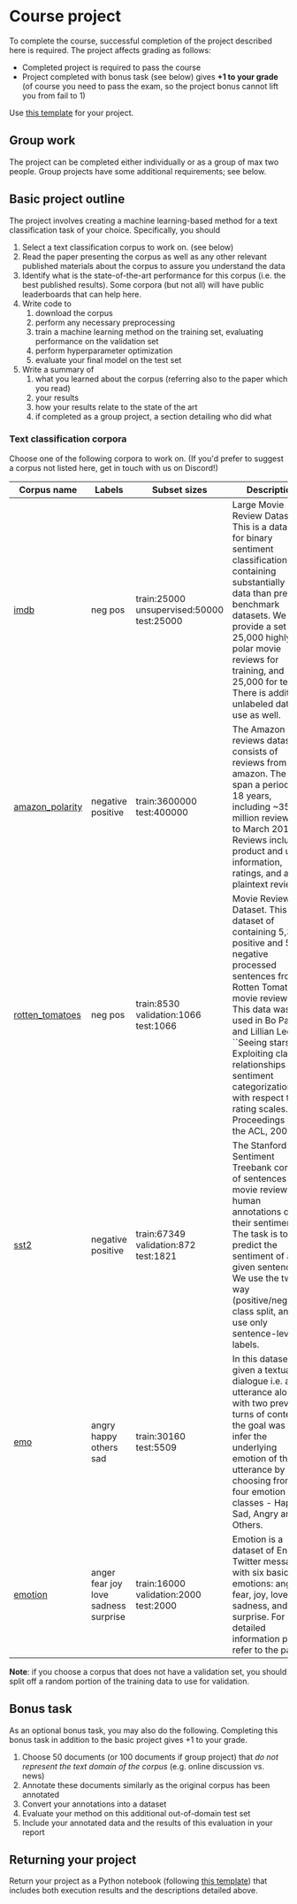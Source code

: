 # Course project

To complete the course, successful completion of the project described here is required. The project affects grading as follows:

* Completed project is required to pass the course
* Project completed with bonus task (see below) gives **+1 to your grade** (of course you need to pass the exam, so the project bonus cannot lift you from fail to 1)

Use [this template](https://github.com/TurkuNLP/intro-to-nlp/blob/master/course_project_2023_template.ipynb) for your project.

## Group work

The project can be completed either individually or as a group of max two people. Group projects have some additional requirements; see below.

## Basic project outline

The project involves creating a machine learning-based method for a text classification task of your choice. Specifically, you should

1. Select a text classification corpus to work on. (see below)
2. Read the paper presenting the corpus as well as any other relevant published materials about the corpus to assure you understand the data
3. Identify what is the state-of-the-art performance for this corpus (i.e. the best published results). Some corpora (but not all) will have public leaderboards that can help here.
4. Write code to
    1. download the corpus
    2. perform any necessary preprocessing
    3. train a machine learning method on the training set, evaluating performance on the validation set
    4. perform hyperparameter optimization
    5. evaluate your final model on the test set
5. Write a summary of
    1. what you learned about the corpus (referring also to the paper which you read)
    2. your results
    3. how your results relate to the state of the art
    4. if completed as a group project, a section detailing who did what

### Text classification corpora

Choose one of the following corpora to work on. (If you'd prefer to suggest a corpus not listed here, get in touch with us on Discord!)

| Corpus name | Labels | Subset sizes  | Description |
| ------------- | ------ | ------------- | ----------- |
| [imdb](https://huggingface.co/datasets/imdb) | neg pos | train:25000 unsupervised:50000 test:25000 | Large Movie Review Dataset. This is a dataset for binary sentiment classification containing substantially more data than previous benchmark datasets. We provide a set of 25,000 highly polar movie reviews for training, and 25,000 for testing. There is additional unlabeled data for use as well. |
| [amazon_polarity](https://huggingface.co/datasets/amazon_polarity) | negative positive | train:3600000 test:400000 | The Amazon reviews dataset consists of reviews from amazon. The data span a period of 18 years, including ~35 million reviews up to March 2013. Reviews include product and user information, ratings, and a plaintext review.  |
| [rotten_tomatoes](https://huggingface.co/datasets/rotten_tomatoes) | neg pos | train:8530 validation:1066 test:1066 | Movie Review Dataset. This is a dataset of containing 5,331 positive and 5,331 negative processed sentences from Rotten Tomatoes movie reviews. This data was first used in Bo Pang and Lillian Lee, ``Seeing stars: Exploiting class relationships for sentiment categorization with respect to rating scales.'', Proceedings of the ACL, 2005.  |
| [sst2](https://huggingface.co/datasets/sst2) | negative positive | train:67349 validation:872 test:1821 | The Stanford Sentiment Treebank consists of sentences from movie reviews and human annotations of their sentiment. The task is to predict the sentiment of a given sentence. We use the two-way (positive/negative) class split, and use only sentence-level labels.  |
| [emo](https://huggingface.co/datasets/emo) | angry happy others sad | train:30160 test:5509 | In this dataset, given a textual dialogue i.e. an utterance along with two previous turns of context, the goal was to infer the underlying emotion of the utterance by choosing from four emotion classes - Happy, Sad, Angry and Others.  |
| [emotion](https://huggingface.co/datasets/emotion) | anger fear joy love sadness surprise | train:16000 validation:2000 test:2000 | Emotion is a dataset of English Twitter messages with six basic emotions: anger, fear, joy, love, sadness, and surprise. For more detailed information please refer to the paper.  |

**Note**: if you choose a corpus that does not have a validation set, you should split off a random portion of the training data to use for validation.

## Bonus task

As an optional bonus task, you may also do the following. Completing this bonus task in addition to the basic project gives +1 to your grade.

1. Choose 50 documents (or 100 documents if group project) that _do not represent the text domain of the corpus_ (e.g. online discussion vs. news)
2. Annotate these documents similarly as the original corpus has been annotated
3. Convert your annotations into a dataset
4. Evaluate your method on this additional out-of-domain test set
5. Include your annotated data and the results of this evaluation in your report 

## Returning your project

Return your project as a Python notebook (following [this template](https://github.com/TurkuNLP/intro-to-nlp/blob/master/course_project_2023_template.ipynb)) that includes both execution results and the descriptions detailed above.
